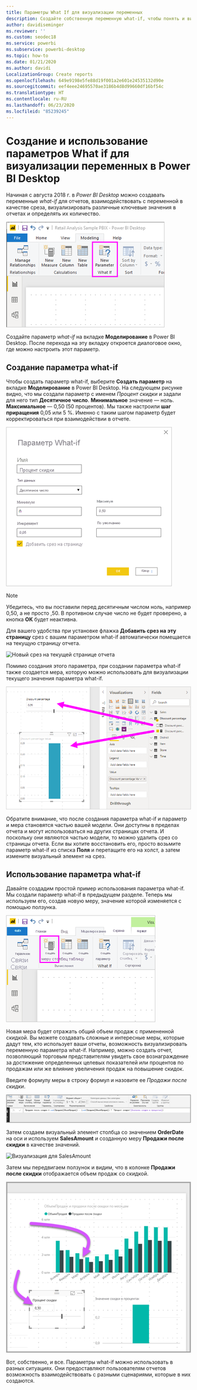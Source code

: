 ```yaml
---
title: Параметры What If для визуализации переменных
description: Создайте собственную переменную what-if, чтобы понять и визуализировать переменные в отчетах Power BI
author: davidiseminger
ms.reviewer: ''
ms.custom: seodec18
ms.service: powerbi
ms.subservice: powerbi-desktop
ms.topic: how-to
ms.date: 01/21/2020
ms.author: davidi
LocalizationGroup: Create reports
ms.openlocfilehash: 649e9198e5fe88d19f001a2e601e24535132d90e
ms.sourcegitcommit: eef4eee24695570ae3186b4d8d99660df16bf54c
ms.translationtype: HT
ms.contentlocale: ru-RU
ms.lasthandoff: 06/23/2020
ms.locfileid: "85239245"
---
```

# <a name="create-and-use-what-if-parameters-to-visualize-variables-in-power-bi-desktop"></a>Создание и использование параметров What if для визуализации переменных в Power BI Desktop

Начиная с августа 2018 г. в *Power BI Desktop* можно создавать переменные *what-if* для отчетов, взаимодействовать с переменной в качестве среза, визуализировать различные ключевые значения в отчетах и определять их количество.

![Новый параметр](media/desktop-what-if/what-if_01.png)

Создайте параметр *what-if* на вкладке **Моделирование** в Power BI Desktop. После перехода на эту вкладку откроется диалоговое окно, где можно настроить этот параметр.

## <a name="creating-a-what-if-parameter"></a>Создание параметра what-if

Чтобы создать параметр what-if, выберите **Создать параметр** на вкладке **Моделирование** в Power BI Desktop. На следующем рисунке видно, что мы создали параметр с именем *Процент скидки* и задали для него тип **Десятичное число**. **Минимальное** значение — ноль. **Максимальное** — 0,50 (50 процентов). Мы также настроили **шаг приращения** 0,05 или 5 %. Именно с таким шагом параметр будет корректироваться при взаимодействии в отчете.

![Значения параметра what-if](media/desktop-what-if/what-if_02.png)

> [!NOTE]
> Убедитесь, что вы поставили перед десятичным числом ноль, например 0,50, а не просто ,50. В противном случае число не будет проверено, а кнопка **ОК** будет неактивна.
> 
> 

Для вашего удобства при установке флажка **Добавить срез на эту страницу** срез с вашим параметром what-if автоматически помещается на текущую страницу отчета.

![Новый срез на текущей странице отчета](media/desktop-what-if/what-if_03.png)

Помимо создания этого параметра, при создании параметра what-if также создается мера, которую можно использовать для визуализации текущего значения параметра what-if.

![Мера, созданная для параметра what-if](media/desktop-what-if/what-if_04.png)

Обратите внимание, что после создания параметра what-if и параметр и мера становятся частью вашей модели. Они доступны в пределах отчета и могут использоваться на других страницах отчета. И поскольку они являются частью модели, то можно удалить срез со страницы отчета. Если вы хотите восстановить его, просто возьмите параметр what-if из списка **Поля** и перетащите его на холст, а затем измените визуальный элемент на срез.

## <a name="using-a-what-if-parameter"></a>Использование параметра what-if

Давайте создадим простой пример использования параметра what-if. Мы создали параметр what-if в предыдущем разделе. Теперь мы используем его, создав новую меру, значение которой изменяется с помощью ползунка.

![Добавление новой меры для использования с параметром](media/desktop-what-if/what-if_05.png)

Новая мера будет отражать общий объем продаж с примененной скидкой. Вы можете создавать сложные и интересные меры, которые дадут тем, кто использует ваши отчеты, возможность визуализировать переменную параметра what-if. Например, можно создать отчет, позволяющий торговым представителям увидеть свое вознаграждение за достижение определенных целевых показателей или процентов по продажам или же влияние увеличения продаж на повышение скидок.

Введите формулу меры в строку формул и назовите ее *Продажи после скидки*.

![Определение "Продажи после скидки"](media/desktop-what-if/what-if_06.png)

Затем создаем визуальный элемент столбца со значением **OrderDate** на оси и используем **SalesAmount** и созданную меру **Продажи после скидки** в качестве значений.

![Визуализация для SalesAmount](media/desktop-what-if/what-if_07.png)

Затем мы передвигаем ползунок и видим, что в колонке **Продажи после скидки** отображается объем продаж со скидкой.

![Взаимодействие ползунка с визуализацией](media/desktop-what-if/what-if_08.png)

Вот, собственно, и все. Параметры what-if можно использовать в разных ситуациях. Они предоставляют пользователям отчетов возможность взаимодействовать с разными сценариями, которые в них создаются.

